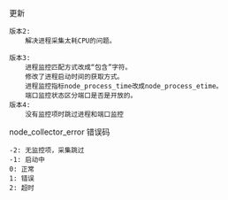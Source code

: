 更新

```
版本2:
    解决进程采集太耗CPU的问题。

版本3:
    进程监控匹配方式改成“包含”字符。
    修改了进程启动时间的获取方式。
    进程监控指标node_process_time改成node_process_etime。
    端口监控状态区分端口是否是开放的。
版本4:
    没有监控项时跳过进程和端口监控
```

node_collector_error 错误码

```
-2: 无监控项，采集跳过
-1: 启动中
0: 正常
1: 错误
2: 超时
```
